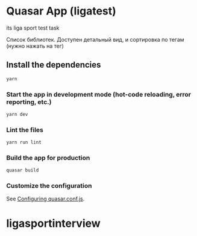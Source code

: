 # Quasar App (ligatest)

its liga sport test task

Список библиотек. Доступен детальный вид, и сортировка по тегам (нужно нажать на тег)

## Install the dependencies
```bash
yarn
```

### Start the app in development mode (hot-code reloading, error reporting, etc.)
```bash
yarn dev
```

### Lint the files
```bash
yarn run lint
```

### Build the app for production
```bash
quasar build
```

### Customize the configuration
See [Configuring quasar.conf.js](https://quasar.dev/quasar-cli/quasar-conf-js).
# ligasportinterview

